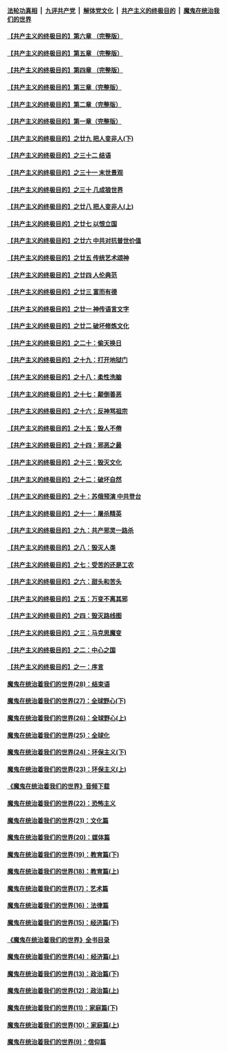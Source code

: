 ####  [法轮功真相](../../../../basic/blob/master/README.md?t=06120531) &nbsp;|&nbsp; [九评共产党](../../../../9ping.md/blob/master/README.md?t=06120531) &nbsp;|&nbsp; [解体党文化](../../../../jtdwh.md/blob/master/README.md?t=06120531)  &nbsp;|&nbsp; [共产主义的终极目的](../../../../gczydzjmd.md/blob/master/README.md?t=06120531) &nbsp;|&nbsp; [魔鬼在统治我们的世界](../../../../mgztzwmdsj.md/blob/master/README.md?t=06120531) 

#### [【共产主义的终极目的】第六章 （完整版）](../pages/nsc422/n11428913.md?t=06120531) 

#### [【共产主义的终极目的】第五章 （完整版）](../pages/nsc422/n11428912.md?t=06120531) 

#### [【共产主义的终极目的】第四章 （完整版）](../pages/nsc422/n11428907.md?t=06120531) 

#### [【共产主义的终极目的】第三章（完整版）](../pages/nsc422/n11428848.md?t=06120531) 

#### [【共产主义的终极目的】第二章（完整版）](../pages/nsc422/n11428831.md?t=06120531) 

#### [【共产主义的终极目的】第一章（完整版）](../pages/nsc422/n11417651.md?t=06120531) 

#### [【共产主义的终极目的】之廿九 把人变非人(下)](../pages/nsc422/n11344140.md?t=06120531) 

#### [【共产主义的终极目的】之三十二 结语](../pages/nsc422/n11360535.md?t=06120531) 

#### [【共产主义的终极目的】之三十一 末世景观](../pages/nsc422/n11351129.md?t=06120531) 

#### [【共产主义的终极目的】之三十 几成狼世界](../pages/nsc422/n11348280.md?t=06120531) 

#### [【共产主义的终极目的】之廿八 把人变非人(上)](../pages/nsc422/n11340492.md?t=06120531) 

#### [【共产主义的终极目的】之廿七 以恨立国](../pages/nsc422/n11336944.md?t=06120531) 

#### [【共产主义的终极目的】之廿六 中共对抗普世价值](../pages/nsc422/n11324785.md?t=06120531) 

#### [【共产主义的终极目的】之廿五 传统艺术颂神](../pages/nsc422/n11296396.md?t=06120531) 

#### [【共产主义的终极目的】之廿四 人伦典范](../pages/nsc422/n11296397.md?t=06120531) 

#### [【共产主义的终极目的】之廿三 富而有德](../pages/nsc422/n11283598.md?t=06120531) 

#### [【共产主义的终极目的】之廿一 神传语言文字](../pages/nsc422/n11263265.md?t=06120531) 

#### [【共产主义的终极目的】之廿二 破坏修炼文化](../pages/nsc422/n11245728.md?t=06120531) 

#### [【共产主义的终极目的】之二十：偷天换日](../pages/nsc422/n11238846.md?t=06120531) 

#### [【共产主义的终极目的】之十九：打开地狱门](../pages/nsc422/n11206376.md?t=06120531) 

#### [【共产主义的终极目的】之十八：柔性洗脑](../pages/nsc422/n11199994.md?t=06120531) 

#### [【共产主义的终极目的】之十七：颠倒善恶](../pages/nsc422/n11179782.md?t=06120531) 

#### [【共产主义的终极目的】之十六：反神骂祖宗](../pages/nsc422/n11166798.md?t=06120531) 

#### [【共产主义的终极目的】之十五：毁人不倦](../pages/nsc422/n11166792.md?t=06120531) 

#### [【共产主义的终极目的】之十四：邪恶之最](../pages/nsc422/n11150249.md?t=06120531) 

#### [【共产主义的终极目的】之十三：毁灭文化](../pages/nsc422/n11135227.md?t=06120531) 

#### [【共产主义的终极目的】之十二：破坏自然](../pages/nsc422/n11135214.md?t=06120531) 

#### [【共产主义的终极目的】之十：苏俄预演 中共登台](../pages/nsc422/n11118424.md?t=06120531) 

#### [【共产主义的终极目的】之十一：屠杀精英](../pages/nsc422/n11118442.md?t=06120531) 

#### [【共产主义的终极目的】之九：共产邪灵一路杀](../pages/nsc422/n11114139.md?t=06120531) 

#### [【共产主义的终极目的】之八：毁灭人类](../pages/nsc422/n11108503.md?t=06120531) 

#### [【共产主义的终极目的】之七：受苦的还是工农](../pages/nsc422/n11101809.md?t=06120531) 

#### [【共产主义的终极目的】之六：甜头和苦头](../pages/nsc422/n11096971.md?t=06120531) 

#### [【共产主义的终极目的】之五：万变不离其邪](../pages/nsc422/n11091285.md?t=06120531) 

#### [【共产主义的终极目的】之四：毁灭路线图](../pages/nsc422/n11086284.md?t=06120531) 

#### [【共产主义的终极目的】之三：马克思魔变](../pages/nsc422/n11061941.md?t=06120531) 

#### [【共产主义的终极目的】之二：中心之国](../pages/nsc422/n11047728.md?t=06120531) 

#### [【共产主义的终极目的】之一：序言](../pages/nsc422/n11086077.md?t=06120531) 

#### [魔鬼在统治着我们的世界(28)：结束语](../pages/nsc422/n10936246.md?t=06120531) 

#### [魔鬼在统治着我们的世界(27)：全球野心(下)](../pages/nsc422/n10928319.md?t=06120531) 

#### [魔鬼在统治着我们的世界(26)：全球野心(上)](../pages/nsc422/n10900318.md?t=06120531) 

#### [魔鬼在统治着我们的世界(25)：全球化](../pages/nsc422/n10788205.md?t=06120531) 

#### [魔鬼在统治着我们的世界(24)：环保主义(下)](../pages/nsc422/n10695307.md?t=06120531) 

#### [魔鬼在统治着我们的世界(23)：环保主义(上)](../pages/nsc422/n10688613.md?t=06120531) 

#### [《魔鬼在统治着我们的世界》音频下载](../pages/nsc422/n10635553.md?t=06120531) 

#### [魔鬼在统治着我们的世界(22)：恐怖主义](../pages/nsc422/n10614727.md?t=06120531) 

#### [魔鬼在统治着我们的世界(21)：文化篇](../pages/nsc422/n10597706.md?t=06120531) 

#### [魔鬼在统治着我们的世界(20)：媒体篇](../pages/nsc422/n10586579.md?t=06120531) 

#### [魔鬼在统治着我们的世界(19)：教育篇(下)](../pages/nsc422/n10564808.md?t=06120531) 

#### [魔鬼在统治着我们的世界(18)：教育篇(上)](../pages/nsc422/n10526970.md?t=06120531) 

#### [魔鬼在统治着我们的世界(17)：艺术篇](../pages/nsc422/n10499093.md?t=06120531) 

#### [魔鬼在统治着我们的世界(16)：法律篇](../pages/nsc422/n10485969.md?t=06120531) 

#### [魔鬼在统治着我们的世界(15)：经济篇(下)](../pages/nsc422/n10469975.md?t=06120531) 

#### [《魔鬼在统治着我们的世界》全书目录](../pages/nsc422/n10464261.md?t=06120531) 

#### [魔鬼在统治着我们的世界(14)：经济篇(上)](../pages/nsc422/n10457370.md?t=06120531) 

#### [魔鬼在统治着我们的世界(13)：政治篇(下)](../pages/nsc422/n10448270.md?t=06120531) 

#### [魔鬼在统治着我们的世界(12)：政治篇(上)](../pages/nsc422/n10444576.md?t=06120531) 

#### [魔鬼在统治着我们的世界(11)：家庭篇(下)](../pages/nsc422/n10440961.md?t=06120531) 

#### [魔鬼在统治着我们的世界(10)：家庭篇(上)](../pages/nsc422/n10435448.md?t=06120531) 

#### [魔鬼在统治着我们的世界(9)：信仰篇](../pages/nsc422/n10432159.md?t=06120531) 

